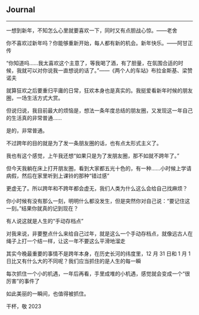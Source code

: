 
##  Journal
***

一想到新年，不知怎么心里就要喜欢一下，同时又有点胆战心惊。——老舍

你不喜欢过新年吗？你能够重新开始，每人都有新的机会。新年快乐。——阿甘正传

“你知道吗……我太喜欢这个主意了，等我喝了酒，有了胆量，在氛围合适的时候，我就可以对你说我一直想说的话了。”——《两个人的车站》布拉金斯基、梁赞诺夫

就算狂欢之后要重归平庸的日常，狂欢本身也是真实的。我挺爱看新年时候的朋友圈，一场生活方式大赏。

但说归说，我目前最大的烦恼是，想法一条年度总结的朋友圈，又发现这一年自己的生活真的非常普通……

是的，非常普通。

不过跨年的目的就是为了发一条朋友圈的话，也有点太形式主义了。

我也有这个感觉，上午我还想“如果只是为了发朋友圈，那不如就不跨年了。”

但今天我躺在床上打开朋友圈，看到大家都五光十色的，有一种……小时候上学请病假，然后在家里听到上课铃的那种“错过感”

更虚无了。所以跨年和不跨年都会虚无，我们人类为什么这么会给自己找麻烦？

你小时候有没有那么一刻，明明什么都没发生，但是突然你对自己说：“要记住这一刻。”结果你就真的记到现在？

有人说这就是人生的“手动存档点”

对我来说，非要整点什么来给自己过年，就是这么一个手动存档点，就像远古人在绳子上打一个结一样，让这一年不要这么平滑地溜走

其实今晚最重要的事情不是跨年本身，在历史长河的纬度里，12 月 31 日和 1 月 1 日比又有什么大的不同呢？我们应当抓住的是人生的每一瞬

每次抓住一个小的机遇，一年后再看，手里成堆的小机遇，感觉就会变成一个“很厉害”的事件了

如此美丽的一瞬间，也值得被抓住。

干杯，敬 2023



